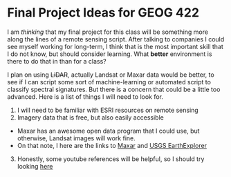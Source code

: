 # Final Project Ideas for GEOG 422

I am _thinking_ that my final project for this class will be something more along the lines of a remote sensing script. After talking to companies I could 
see myself working for long-term, I think that is the most important skill that I do not know, but should consider learning. What **better** environment is there
to do that in than for a class?

I plan on using ~~LiDAR~~, actually Landsat or Maxar data would be better, to see if I can script some sort of machine-learning or automated script to classify spectral signatures. But
there is a concern that could be a little too advanced. Here is a list of things I will need to look for. 

1. I will need to be familiar with ESRI resources on remote sensing
2. Imagery data that is free, but also easily accessible
  * Maxar has an awesome open data program that I could use, but otherwise, Landsat images will work fine. 
  * On that note, I here are the links to [Maxar](https://www.maxar.com/open-data) and [USGS EarthExplorer](https://earthexplorer.usgs.gov/)
3. Honestly, some youtube references will be helpful, so I should try looking [here](https://www.youtube.com/watch?v=Lqirs04EccA)

